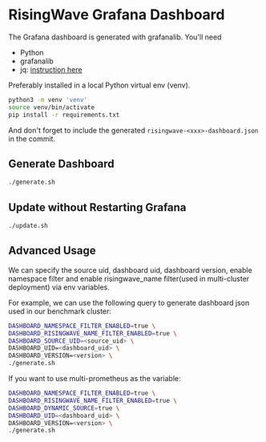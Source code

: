 # RisingWave Grafana Dashboard

The Grafana dashboard is generated with grafanalib. You'll need 

- Python
- grafanalib
- jq: [instruction here](https://stedolan.github.io/jq/download/)

Preferably installed in a local Python virtual env (venv).

```bash
python3 -m venv 'venv'
source venv/bin/activate
pip install -r requirements.txt
```

And don't forget to include the generated `risingwave-<xxx>-dashboard.json` in the commit.

## Generate Dashboard

```bash
./generate.sh
```

## Update without Restarting Grafana

```bash
./update.sh
```

## Advanced Usage

We can specify the source uid, dashboard uid, dashboard version, enable namespace filter and enable risingwave_name filter(used in multi-cluster deployment) via env variables. 

For example, we can use the following query to generate dashboard json used in our benchmark cluster:

```bash
DASHBOARD_NAMESPACE_FILTER_ENABLED=true \
DASHBOARD_RISINGWAVE_NAME_FILTER_ENABLED=true \
DASHBOARD_SOURCE_UID=<source_uid> \
DASHBOARD_UID=<dashboard_uid> \
DASHBOARD_VERSION=<version> \
./generate.sh
```

If you want to use multi-prometheus as the variable:

```bash
DASHBOARD_NAMESPACE_FILTER_ENABLED=true \
DASHBOARD_RISINGWAVE_NAME_FILTER_ENABLED=true \
DASHBOARD_DYNAMIC_SOURCE=true \
DASHBOARD_UID=<dashboard_uid> \
DASHBOARD_VERSION=<version> \
./generate.sh
```
